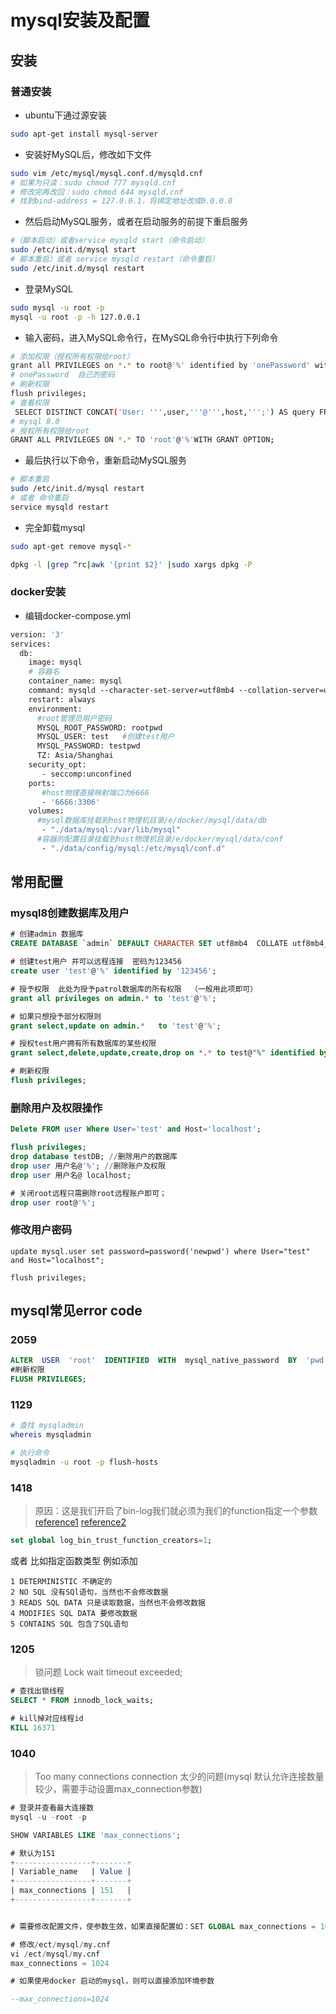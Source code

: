 # mysql安装及配置

## 安装
### 普通安装
- ubuntu下通过源安装
```bash
sudo apt-get install mysql-server
```
- 安装好MySQL后，修改如下文件
```bash
sudo vim /etc/mysql/mysql.conf.d/mysqld.cnf
# 如果为只读：sudo chmod 777 mysqld.cnf
# 修改完再改回：sudo chmod 644 mysqld.cnf
# 找到bind-address = 127.0.0.1，将绑定地址改成0.0.0.0
```

- 然后启动MySQL服务，或者在启动服务的前提下重启服务

```bash
#（脚本启动）或者service mysqld start（命令启动）     
sudo /etc/init.d/mysql start   
# 脚本重启）或者 service mysqld restart（命令重启）                          
sudo /etc/init.d/mysql restart
```
- 登录MySQL
```bash
sudo mysql -u root -p
mysql -u root -p -h 127.0.0.1
```
- 输入密码，进入MySQL命令行，在MySQL命令行中执行下列命令
```bash
# 添加权限（授权所有权限给root）
grant all PRIVILEGES on *.* to root@'%' identified by 'onePassword' with grant option;
# onePassword  自己的密码
# 刷新权限
flush privileges;
# 查看权限
 SELECT DISTINCT CONCAT('User: ''',user,'''@''',host,''';') AS query FROM mysql.user;
# mysql 8.0
# 授权所有权限给root
GRANT ALL PRIVILEGES ON *.* TO 'root'@'%'WITH GRANT OPTION;
```
- 最后执行以下命令，重新启动MySQL服务
```bash
# 脚本重启
sudo /etc/init.d/mysql restart
# 或者 命令重启
service mysqld restart
```
- 完全卸载mysql
```bash
sudo apt-get remove mysql-*

dpkg -l |grep ^rc|awk '{print $2}' |sudo xargs dpkg -P

```
### docker安装
- 编辑docker-compose.yml
```dockerfile
version: '3'
services:
  db:
    image: mysql
    # 容器名
    container_name: mysql 
    command: mysqld --character-set-server=utf8mb4 --collation-server=utf8mb4_unicode_ci  --sql_mode="" --log-bin-trust-function-creators=1 --max_connections=1024
    restart: always
    environment:
      #root管理员用户密码
      MYSQL_ROOT_PASSWORD: rootpwd 
      MYSQL_USER: test   #创建test用户
      MYSQL_PASSWORD: testpwd
      TZ: Asia/Shanghai
    security_opt:
       - seccomp:unconfined
    ports:
       #host物理直接映射端口为6666
       - '6666:3306'  
    volumes:
      #mysql数据库挂载到host物理机目录/e/docker/mysql/data/db
       - "./data/mysql:/var/lib/mysql"
      #容器的配置目录挂载到host物理机目录/e/docker/mysql/data/conf
       - "./data/config/mysql:/etc/mysql/conf.d"
```
## 常用配置

### mysql8创建数据库及用户
```sql
# 创建admin 数据库
CREATE DATABASE `admin` DEFAULT CHARACTER SET utf8mb4  COLLATE utf8mb4_unicode_ci;

# 创建test用户 并可以远程连接  密码为123456
create user 'test'@'%' identified by '123456';

# 授予权限  此处为授予patrol数据库的所有权限  （一般用此项即可）
grant all privileges on admin.* to 'test'@'%';

# 如果只想授予部分权限则
grant select,update on admin.*   to 'test'@'%';

# 授权test用户拥有所有数据库的某些权限
grant select,delete,update,create,drop on *.* to test@"%" identified by "123456";

# 刷新权限
flush privileges;

```
### 删除用户及权限操作
```sql
Delete FROM user Where User='test' and Host='localhost';

flush privileges;   
drop database testDB; //删除用户的数据库
drop user 用户名@'%'; //删除账户及权限
drop user 用户名@ localhost;  

# 关闭root远程只需删除root远程账户即可；
drop user root@'%';
```
### 修改用户密码
```
update mysql.user set password=password('newpwd') where User="test" and Host="localhost";

flush privileges;
```

## mysql常见error code

### 2059
```sql
ALTER  USER  'root'  IDENTIFIED  WITH  mysql_native_password  BY  'pwd'; 
#刷新权限 
FLUSH PRIVILEGES; 
```
### 1129
```bash
# 查找 mysqladmin
whereis mysqladmin

# 执行命令
mysqladmin -u root -p flush-hosts 
```
### 1418
> 原因：这是我们开启了bin-log我们就必须为我们的function指定一个参数
[reference1](https://dev.mysql.com/doc/refman/8.0/en/stored-programs-logging.html)
[reference2](https://blog.csdn.net/lv_hang515888/article/details/78094889)
```sql
set global log_bin_trust_function_creators=1;
```
或者 比如指定函数类型
例如添加
```
1 DETERMINISTIC 不确定的 
2 NO SQL 没有SQl语句，当然也不会修改数据 
3 READS SQL DATA 只是读取数据，当然也不会修改数据 
4 MODIFIES SQL DATA 要修改数据 
5 CONTAINS SQL 包含了SQL语句
```
### 1205
>  锁问题 Lock wait timeout exceeded;
```sql
# 查找出锁线程
SELECT * FROM innodb_lock_waits;

# kill掉对应线程id
KILL 16371
```

### 1040
> Too many connections
> connection 太少的问题(mysql 默认允许连接数量较少，需要手动设置max_connection参数)
```sql
# 登录并查看最大连接数
mysql -u -root -p

SHOW VARIABLES LIKE 'max_connections';

# 默认为151
+-----------------+-------+
| Variable_name   | Value |
+-----------------+-------+
| max_connections | 151   |
+-----------------+-------+


# 需要修改配置文件，使参数生效，如果直接配置如：SET GLOBAL max_connections = 1024; 重启mysql 会失效

# 修改/ect/mysql/my.cnf
vi /ect/mysql/my.cnf
max_connections = 1024

# 如果使用docker 启动的mysql，则可以直接添加环境参数

--max_connections=1024
```
